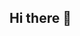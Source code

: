 ## Hi there 👋

<!--
**Itsmeowtain/Itsmeowtain** is a ✨ _special_ ✨ repository because its `README.md` (this file) appears on your GitHub profile.

Here are some ideas to get you started:

- 🌱 I’m currently learning how to actually code outside of just my AP CSA class.
- 👯 I’m looking to collaborate on game and/or website development
- 🤔 I’m looking for help with how to navigate github
- 💬 Ask me about anything!
- 📫 How to reach me: Email: itsmeowtain@gmail.com
- ⚡ Fun fact: I'm a nationally rated fencer!
-->
